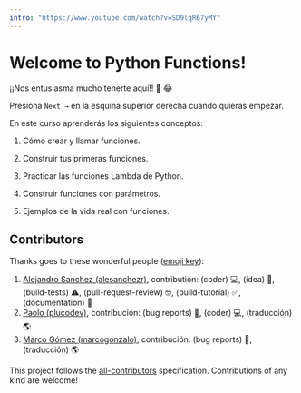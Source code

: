 ```yaml
---
intro: "https://www.youtube.com/watch?v=SD9lqR67yMY"
---
```

# Welcome to Python Functions!

¡¡Nos entusiasma mucho tenerte aquí!! 🎉 😂

Presiona `Next →` en la esquina superior derecha cuando quieras empezar.

En este curso aprenderás los siguientes conceptos:

1. Cómo crear y llamar funciones.

2. Construir tus primeras funciones.

3. Practicar las funciones Lambda de Python.

4. Construir funciones con parámetros.

5. Ejemplos de la vida real con funciones.

## Contributors

Thanks goes to these wonderful people ([emoji key](https://github.com/kentcdodds/all-contributors#emoji-key)):

1. [Alejandro Sanchez (alesanchezr)](https://github.com/alesanchezr), contribution: (coder) 💻, (idea) 🤔, (build-tests) ⚠️, (pull-request-review) 🤓, (build-tutorial) ✅, (documentation) 📖
2. [Paolo (plucodev)](https://github.com/plucodev), contribución: (bug reports) 🐛, (coder) 💻, (traducción) 🌎
3. [Marco Gómez (marcogonzalo)](https://github.com/marcogonzalo), contribución: (bug reports) 🐛, (traducción) 🌎

This project follows the [all-contributors](https://github.com/kentcdodds/all-contributors) specification. Contributions of any kind are welcome!
